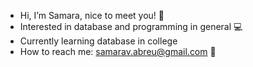 - Hi, I’m Samara, nice to meet you! 💜
- Interested in database and programming in general 💻
- Currently learning database in college
- How to reach me: samarav.abreu@gmail.com 📧

<!---
Samara-breu/Samara-breu is a ✨ special ✨ repository because its `README.md` (this file) appears on your GitHub profile.
You can click the Preview link to take a look at your changes.
--->
